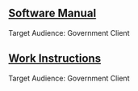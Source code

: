 <h2><a href="resume.pdf">Software Manual</a></h2>
  <p>Target Audience: Government Client</p>
<h2><a href="resume.pdf">Work Instructions</a></h2>
  <p>Target Audience: Government Client</p>
<footer>
  <a href="mailto:stacie.mckee@gmail.com"><i class="fas fa-envelope"></i></a>
  <a href="#" target="https://www.linkedin.com/in/stacie-mckee-5338154a/"><i class="fab fa-linkedin"></i></a>
 </footer>
